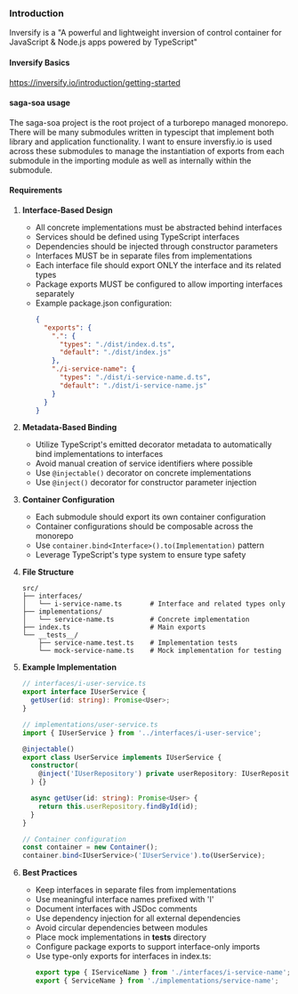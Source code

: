 ### Introduction

Inversify is a "A powerful and lightweight inversion of control container for JavaScript & Node.js apps powered by
TypeScript"

#### Inversify Basics

https://inversify.io/introduction/getting-started

#### saga-soa usage

The saga-soa project is the root project of a turborepo managed monorepo. There will be many submodules written in typescipt that implement both library and application functionality. I want to ensure inversfiy.io is used across these submodules to manage the instantiation of exports from each submodule in the importing module as well as internally within the submodule.

#### Requirements

1. **Interface-Based Design**
   - All concrete implementations must be abstracted behind interfaces
   - Services should be defined using TypeScript interfaces
   - Dependencies should be injected through constructor parameters
   - Interfaces MUST be in separate files from implementations
   - Each interface file should export ONLY the interface and its related types
   - Package exports MUST be configured to allow importing interfaces separately
   - Example package.json configuration:
     ```json
     {
       "exports": {
         ".": {
           "types": "./dist/index.d.ts",
           "default": "./dist/index.js"
         },
         "./i-service-name": {
           "types": "./dist/i-service-name.d.ts",
           "default": "./dist/i-service-name.js"
         }
       }
     }
     ```

2. **Metadata-Based Binding**
   - Utilize TypeScript's emitted decorator metadata to automatically bind implementations to interfaces
   - Avoid manual creation of service identifiers where possible
   - Use `@injectable()` decorator on concrete implementations
   - Use `@inject()` decorator for constructor parameter injection

3. **Container Configuration**
   - Each submodule should export its own container configuration
   - Container configurations should be composable across the monorepo
   - Use `container.bind<Interface>().to(Implementation)` pattern
   - Leverage TypeScript's type system to ensure type safety

4. **File Structure**
   ```
   src/
   ├── interfaces/
   │   └── i-service-name.ts       # Interface and related types only
   ├── implementations/
   │   └── service-name.ts         # Concrete implementation
   ├── index.ts                    # Main exports
   └── __tests__/
       ├── service-name.test.ts    # Implementation tests
       └── mock-service-name.ts    # Mock implementation for testing
   ```

5. **Example Implementation**
   ```typescript
   // interfaces/i-user-service.ts
   export interface IUserService {
     getUser(id: string): Promise<User>;
   }

   // implementations/user-service.ts
   import { IUserService } from '../interfaces/i-user-service';
   
   @injectable()
   export class UserService implements IUserService {
     constructor(
       @inject('IUserRepository') private userRepository: IUserRepository
     ) {}

     async getUser(id: string): Promise<User> {
       return this.userRepository.findById(id);
     }
   }

   // Container configuration
   const container = new Container();
   container.bind<IUserService>('IUserService').to(UserService);
   ```

6. **Best Practices**
   - Keep interfaces in separate files from implementations
   - Use meaningful interface names prefixed with 'I'
   - Document interfaces with JSDoc comments
   - Use dependency injection for all external dependencies
   - Avoid circular dependencies between modules
   - Place mock implementations in __tests__ directory
   - Configure package exports to support interface-only imports
   - Use type-only exports for interfaces in index.ts:
     ```typescript
     export type { IServiceName } from './interfaces/i-service-name';
     export { ServiceName } from './implementations/service-name';
     ```
